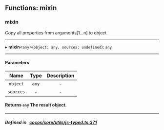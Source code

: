 ## Functions: mixin

### mixin

Copy all properties from arguments[1...n] to object.
___
▸ **mixin**<`any`\>(`object: any, sources: undefined`): `any`
___


#### Parameters

| Name | Type | Description |
| :------: | :------: | :------: |
| `object` | `any` | - |
| `sources` | - | - |

#### Returns `any` The result object.

___


##### Defined in &nbsp;   [cocos/core/utils/js-typed.ts:371](https://github.com/cocos-creator/engine/blob/c7bf6b8a9/cocos/core/utils/js-typed.ts#L371)&nbsp;
